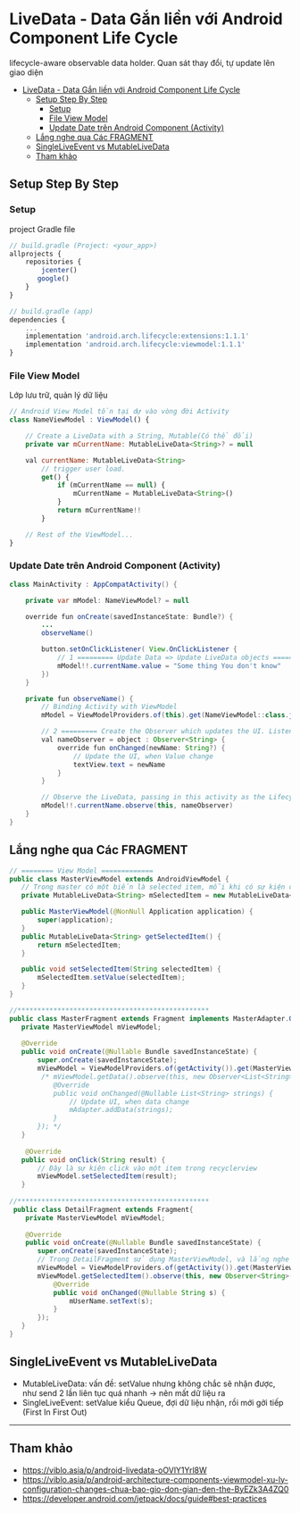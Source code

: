 # LiveData - Data Gắn liền với Android Component Life Cycle

lifecycle-aware observable data holder. Quan sát thay đổi, tự update lên giao diện

- [LiveData - Data Gắn liền với Android Component Life Cycle](#livedata---data-gắn-liền-với-android-component-life-cycle)
  - [Setup Step By Step](#setup-step-by-step)
    - [Setup](#setup)
    - [File View Model](#file-view-model)
    - [Update Date trên Android Component (Activity)](#update-date-trên-android-component-activity)
  - [Lắng nghe qua Các FRAGMENT](#lắng-nghe-qua-các-fragment)
  - [SingleLiveEvent vs MutableLiveData](#singleliveevent-vs-mutablelivedata)
  - [Tham khảo](#tham-khảo)

## Setup Step By Step

### Setup

project Gradle file

```js
// build.gradle (Project: <your_app>)
allprojects {
    repositories {
        jcenter()
       google()
    }
}

// build.gradle (app)
dependencies {
    ...
    implementation 'android.arch.lifecycle:extensions:1.1.1'
    implementation 'android.arch.lifecycle:viewmodel:1.1.1'
}
```

### File View Model

Lớp lưu trữ, quản lý dữ liệu

```js
// Android View Model tồn tại dự vào vòng đời Activity
class NameViewModel : ViewModel() {

    // Create a LiveData with a String, Mutable(Có thể đổi)
    private var mCurrentName: MutableLiveData<String>? = null

    val currentName: MutableLiveData<String>
        // trigger user load.
        get() {
            if (mCurrentName == null) {
                mCurrentName = MutableLiveData<String>()
            }
            return mCurrentName!!
        }

    // Rest of the ViewModel...
}
```

### Update Date trên Android Component (Activity)

```java
class MainActivity : AppCompatActivity() {

    private var mModel: NameViewModel? = null

    override fun onCreate(savedInstanceState: Bundle?) {
        ...
        observeName()

        button.setOnClickListener( View.OnClickListener {
            // 1 ========= Update Data => Update LiveData objects =============
            mModel!!.currentName.value = "Some thing You don't know"
        })
    }

    private fun observeName() {
        // Binding Activity with ViewModel
        mModel = ViewModelProviders.of(this).get(NameViewModel::class.java)

        // 2 ========= Create the Observer which updates the UI. Listen Change
        val nameObserver = object : Observer<String> {
            override fun onChanged(newName: String?) {
                // Update the UI, when Value change
                textView.text = newName
            }
        }

        // Observe the LiveData, passing in this activity as the LifecycleOwner and the observer.
        mModel!!.currentName.observe(this, nameObserver)
    }
}
```

## Lắng nghe qua Các FRAGMENT

```java
// ======== View Model =============
public class MasterViewModel extends AndroidViewModel {
   // Trong master có một biến là selected item, mỗi khi có sự kiện click thì selected item được thay đổi
   private MutableLiveData<String> mSelectedItem = new MutableLiveData<>();

   public MasterViewModel(@NonNull Application application) {
       super(application);
   }
   public MutableLiveData<String> getSelectedItem() {
       return mSelectedItem;
   }

   public void setSelectedItem(String selectedItem) {
       mSelectedItem.setValue(selectedItem);
   }
}

//************************************************
public class MasterFragment extends Fragment implements MasterAdapter.OnItemClickListenner{
   private MasterViewModel mViewModel;
   
   @Override
   public void onCreate(@Nullable Bundle savedInstanceState) {
       super.onCreate(savedInstanceState);
       mViewModel = ViewModelProviders.of(getActivity()).get(MasterViewModel.class);
        /* mViewModel.getData().observe(this, new Observer<List<String>>() {
           @Override
           public void onChanged(@Nullable List<String> strings) {
               // Update UI, when data change
               mAdapter.addData(strings);
           }
       }); */
   }
   
    @Override
   public void onClick(String result) {
       // Đây là sự kiện click vào một item trong recyclerview
       mViewModel.setSelectedItem(result);
   }
   
//************************************************
 public class DetailFragment extends Fragment{
    private MasterViewModel mViewModel;
     
    @Override
    public void onCreate(@Nullable Bundle savedInstanceState) {
       super.onCreate(savedInstanceState);
       // Trong DetailFragment sử dụng MasterViewModel, và lắng nghe sự kiện getSelectedItem
       mViewModel = ViewModelProviders.of(getActivity()).get(MasterViewModel.class);
       mViewModel.getSelectedItem().observe(this, new Observer<String>() {
           @Override
           public void onChanged(@Nullable String s) {
               mUserName.setText(s);
           }
       });
   }
}
```

## SingleLiveEvent vs MutableLiveData

- MutableLiveData: vấn đề: setValue nhưng không chắc sẽ nhận được, như send 2 lần liên tục quá nhanh -> nên mất dữ liệu ra
- SingleLiveEvent: setValue kiểu Queue, đợi dữ liệu nhận, rồi mới gởi tiếp (First In First Out)

---

## Tham khảo

- <https://viblo.asia/p/android-livedata-oOVlY1Yrl8W>
- <https://viblo.asia/p/android-architecture-components-viewmodel-xu-ly-configuration-changes-chua-bao-gio-don-gian-den-the-ByEZk3A4ZQ0>
- <https://developer.android.com/jetpack/docs/guide#best-practices>
